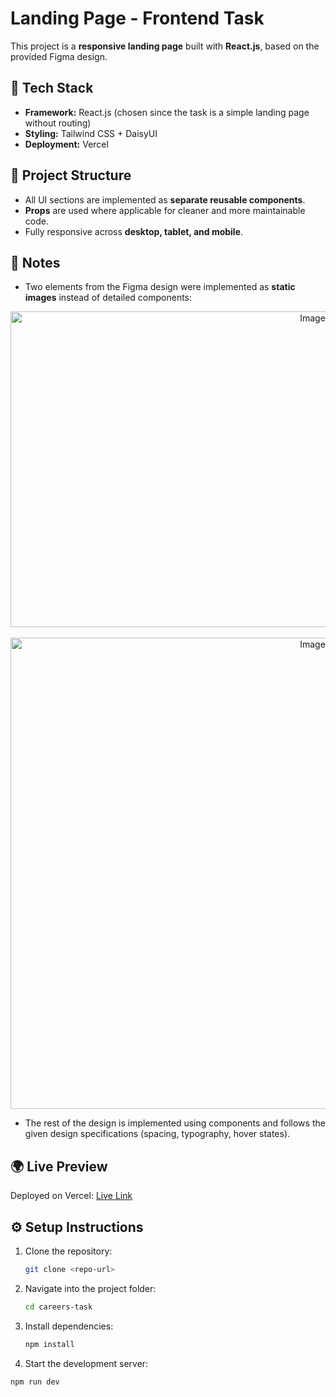 # Landing Page - Frontend Task

This project is a **responsive landing page** built with **React.js**, based on the provided Figma design.

## 🚀 Tech Stack
- **Framework:** React.js (chosen since the task is a simple landing page without routing)
- **Styling:** Tailwind CSS + DaisyUI
- **Deployment:** Vercel

## 📂 Project Structure
- All UI sections are implemented as **separate reusable components**.
- **Props** are used where applicable for cleaner and more maintainable code.
- Fully responsive across **desktop, tablet, and mobile**.

## 📝 Notes
- Two elements from the Figma design were implemented as **static images** instead of detailed components:

<div align="center">
<img width="951" height="505" alt="Image" src="https://github.com/user-attachments/assets/9a810a4b-ba03-4b31-8784-fb736281ddec" />
<br/><br/>
<img width="951" height="754" alt="Image" src="https://github.com/user-attachments/assets/5c6ca866-9caf-4759-9925-faf3280fc813" /></div>

- The rest of the design is implemented using components and follows the given design specifications (spacing, typography, hover states).

## 🌍 Live Preview
Deployed on Vercel: [Live Link](https://careers-task.vercel.app/)

## ⚙️ Setup Instructions
1. Clone the repository:
   ```bash
   git clone <repo-url>
   
1. Navigate into the project folder:
   ```bash
   cd careers-task

3. Install dependencies:
   ```bash
   npm install

4.  Start the development server:
   ```bash
   npm run dev







